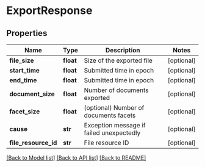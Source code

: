 # ExportResponse

## Properties
Name | Type | Description | Notes
------------ | ------------- | ------------- | -------------
**file_size** | **float** | Size of the exported file | [optional] 
**start_time** | **float** | Submitted time in epoch | [optional] 
**end_time** | **float** | Submitted time in epoch | [optional] 
**document_size** | **float** | Number of documents exported | [optional] 
**facet_size** | **float** | (optional) Number of documents facets | [optional] 
**cause** | **str** | Exception message if failed unexpectedly | [optional] 
**file_resource_id** | **str** | File resource ID | [optional] 

[[Back to Model list]](../README.md#documentation-for-models) [[Back to API list]](../README.md#documentation-for-api-endpoints) [[Back to README]](../README.md)


